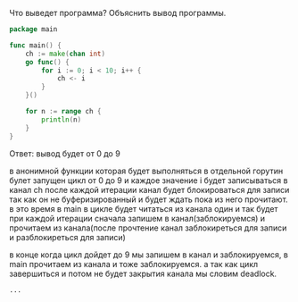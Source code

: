 Что выведет программа? Объяснить вывод программы.

```go
package main

func main() {
	ch := make(chan int)
	go func() {
		for i := 0; i < 10; i++ {
			ch <- i
		}
	}()

	for n := range ch {
		println(n)
	}
}
```

Ответ:
вывод будет от 0 до 9

в анонимной функции которая будет выполняться в отдельной горутин булет запущен цикл от 0 до 9 и каждое значение i будет записываться в канал ch после каждой итерации канал будет блокироваться для записи так как он не буферизированный и будет ждать пока из него прочитают. в это время в main в цикле будет читаться из канала один и так будет при каждой итерации сначала запишем в канал(заблокируемся) и прочитаем из канала(после прочтение канал заблокиреться для записи и разблокиреться для записи)

в конце когда цикл дойдет до 9 мы запишем в канал и заблокируемся, в main прочитаем из канала и тоже заблокируемся. а так как цикл завершиться и потом не будет закрытия канала мы словим deadlock.
```
...

```
